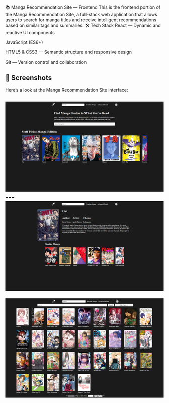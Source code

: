 📚 Manga Recommendation Site — Frontend
This is the frontend portion of the Manga Recommendation Site, a full-stack web application that allows users to search for manga titles and receive intelligent recommendations based on similar tags and summaries.
🛠 Tech Stack
React — Dynamic and reactive UI components

JavaScript (ES6+)

HTML5 & CSS3 — Semantic structure and responsive design

Git — Version control and collaboration
## 📸 Screenshots

Here’s a look at the Manga Recommendation Site interface:

![Home Page](https://raw.githubusercontent.com/DawudOsman/MangaMagnetFrontEnd/refs/heads/main/AppImages/Home%20Page.png)
---![Manga Page](https://raw.githubusercontent.com/DawudOsman/MangaMagnetFrontEnd/refs/heads/main/AppImages/Manga%20Image.png)
---
![Search Page](https://raw.githubusercontent.com/DawudOsman/MangaMagnetFrontEnd/refs/heads/main/AppImages/Advanced%20Search%20Image.png)
